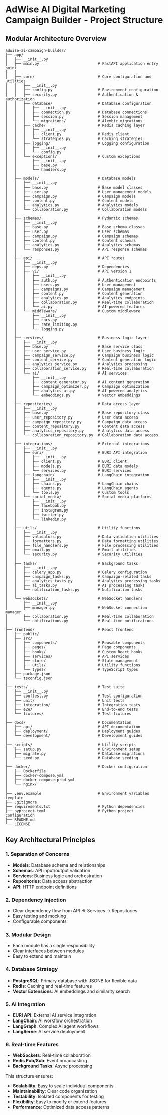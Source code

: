 # AdWise AI Digital Marketing Campaign Builder - Project Structure

## Modular Architecture Overview

```
adwise-ai-campaign-builder/
├── app/
│   ├── __init__.py
│   ├── main.py                          # FastAPI application entry point
│   │
│   ├── core/                            # Core configuration and utilities
│   │   ├── __init__.py
│   │   ├── config.py                    # Environment configuration
│   │   ├── security.py                  # Authentication & authorization
│   │   ├── database/                    # Database configuration
│   │   │   ├── __init__.py
│   │   │   ├── connection.py            # Database connections
│   │   │   ├── session.py               # Session management
│   │   │   └── migrations/              # Alembic migrations
│   │   ├── cache/                       # Redis caching layer
│   │   │   ├── __init__.py
│   │   │   ├── client.py                # Redis client
│   │   │   └── strategies.py            # Caching strategies
│   │   ├── logging/                     # Logging configuration
│   │   │   ├── __init__.py
│   │   │   └── config.py
│   │   └── exceptions/                  # Custom exceptions
│   │       ├── __init__.py
│   │       ├── base.py
│   │       └── handlers.py
│   │
│   ├── models/                          # Database models
│   │   ├── __init__.py
│   │   ├── base.py                      # Base model classes
│   │   ├── user.py                      # User management models
│   │   ├── campaign.py                  # Campaign models
│   │   ├── content.py                   # Content models
│   │   ├── analytics.py                 # Analytics models
│   │   └── collaboration.py             # Collaboration models
│   │
│   ├── schemas/                         # Pydantic schemas
│   │   ├── __init__.py
│   │   ├── base.py                      # Base schema classes
│   │   ├── user.py                      # User schemas
│   │   ├── campaign.py                  # Campaign schemas
│   │   ├── content.py                   # Content schemas
│   │   ├── analytics.py                 # Analytics schemas
│   │   └── responses.py                 # API response schemas
│   │
│   ├── api/                             # API routes
│   │   ├── __init__.py
│   │   ├── deps.py                      # Dependencies
│   │   ├── v1/                          # API version 1
│   │   │   ├── __init__.py
│   │   │   ├── auth.py                  # Authentication endpoints
│   │   │   ├── users.py                 # User management
│   │   │   ├── campaigns.py             # Campaign management
│   │   │   ├── content.py               # Content generation
│   │   │   ├── analytics.py             # Analytics endpoints
│   │   │   ├── collaboration.py         # Real-time collaboration
│   │   │   └── ai.py                    # AI-powered features
│   │   └── middleware/                  # Custom middleware
│   │       ├── __init__.py
│   │       ├── cors.py
│   │       ├── rate_limiting.py
│   │       └── logging.py
│   │
│   ├── services/                        # Business logic layer
│   │   ├── __init__.py
│   │   ├── base.py                      # Base service class
│   │   ├── user_service.py              # User business logic
│   │   ├── campaign_service.py          # Campaign business logic
│   │   ├── content_service.py           # Content generation logic
│   │   ├── analytics_service.py         # Analytics processing
│   │   ├── collaboration_service.py     # Real-time collaboration
│   │   └── ai/                          # AI services
│   │       ├── __init__.py
│   │       ├── content_generator.py     # AI content generation
│   │       ├── campaign_optimizer.py    # Campaign optimization
│   │       ├── analytics_ai.py          # AI-powered analytics
│   │       └── embeddings.py            # Vector embeddings
│   │
│   ├── repositories/                    # Data access layer
│   │   ├── __init__.py
│   │   ├── base.py                      # Base repository class
│   │   ├── user_repository.py           # User data access
│   │   ├── campaign_repository.py       # Campaign data access
│   │   ├── content_repository.py        # Content data access
│   │   ├── analytics_repository.py      # Analytics data access
│   │   └── collaboration_repository.py  # Collaboration data access
│   │
│   ├── integrations/                    # External integrations
│   │   ├── __init__.py
│   │   ├── euri/                        # EURI API integration
│   │   │   ├── __init__.py
│   │   │   ├── client.py                # EURI client
│   │   │   ├── models.py                # EURI data models
│   │   │   └── services.py              # EURI services
│   │   ├── langchain/                   # LangChain integration
│   │   │   ├── __init__.py
│   │   │   ├── chains.py                # LangChain chains
│   │   │   ├── agents.py                # LangChain agents
│   │   │   └── tools.py                 # Custom tools
│   │   └── social_media/                # Social media platforms
│   │       ├── __init__.py
│   │       ├── facebook.py
│   │       ├── instagram.py
│   │       ├── twitter.py
│   │       └── linkedin.py
│   │
│   ├── utils/                           # Utility functions
│   │   ├── __init__.py
│   │   ├── validators.py                # Data validation utilities
│   │   ├── formatters.py                # Data formatting utilities
│   │   ├── file_handlers.py             # File processing utilities
│   │   ├── email.py                     # Email utilities
│   │   └── security.py                  # Security utilities
│   │
│   ├── tasks/                           # Background tasks
│   │   ├── __init__.py
│   │   ├── celery_app.py                # Celery configuration
│   │   ├── campaign_tasks.py            # Campaign-related tasks
│   │   ├── analytics_tasks.py           # Analytics processing tasks
│   │   ├── ai_tasks.py                  # AI processing tasks
│   │   └── notification_tasks.py        # Notification tasks
│   │
│   └── websockets/                      # WebSocket handlers
│       ├── __init__.py
│       ├── manager.py                   # WebSocket connection manager
│       ├── collaboration.py             # Real-time collaboration
│       └── notifications.py             # Real-time notifications
│
├── frontend/                            # React frontend
│   ├── public/
│   ├── src/
│   │   ├── components/                  # Reusable components
│   │   ├── pages/                       # Page components
│   │   ├── hooks/                       # Custom React hooks
│   │   ├── services/                    # API services
│   │   ├── store/                       # State management
│   │   ├── utils/                       # Utility functions
│   │   └── types/                       # TypeScript types
│   ├── package.json
│   └── tsconfig.json
│
├── tests/                               # Test suite
│   ├── __init__.py
│   ├── conftest.py                      # Test configuration
│   ├── unit/                            # Unit tests
│   ├── integration/                     # Integration tests
│   ├── e2e/                             # End-to-end tests
│   └── fixtures/                        # Test fixtures
│
├── docs/                                # Documentation
│   ├── api/                             # API documentation
│   ├── deployment/                      # Deployment guides
│   └── development/                     # Development guides
│
├── scripts/                             # Utility scripts
│   ├── setup.py                         # Environment setup
│   ├── migrate.py                       # Database migrations
│   └── seed.py                          # Database seeding
│
├── docker/                              # Docker configuration
│   ├── Dockerfile
│   ├── docker-compose.yml
│   ├── docker-compose.prod.yml
│   └── nginx/
│
├── .env.example                         # Environment variables template
├── .gitignore
├── requirements.txt                     # Python dependencies
├── pyproject.toml                       # Python project configuration
├── README.md
└── LICENSE
```

## Key Architectural Principles

### 1. Separation of Concerns
- **Models**: Database schema and relationships
- **Schemas**: API input/output validation
- **Services**: Business logic and orchestration
- **Repositories**: Data access abstraction
- **API**: HTTP endpoint definitions

### 2. Dependency Injection
- Clear dependency flow from API → Services → Repositories
- Easy testing and mocking
- Configurable components

### 3. Modular Design
- Each module has a single responsibility
- Clear interfaces between modules
- Easy to extend and maintain

### 4. Database Strategy
- **PostgreSQL**: Primary database with JSONB for flexible data
- **Redis**: Caching and real-time features
- **Vector Extensions**: AI embeddings and similarity search

### 5. AI Integration
- **EURI API**: External AI service integration
- **LangChain**: AI workflow orchestration
- **LangGraph**: Complex AI agent workflows
- **LangServe**: AI service deployment

### 6. Real-time Features
- **WebSockets**: Real-time collaboration
- **Redis Pub/Sub**: Event broadcasting
- **Background Tasks**: Async processing

This structure ensures:
- **Scalability**: Easy to scale individual components
- **Maintainability**: Clear code organization
- **Testability**: Isolated components for testing
- **Flexibility**: Easy to modify or extend features
- **Performance**: Optimized data access patterns
